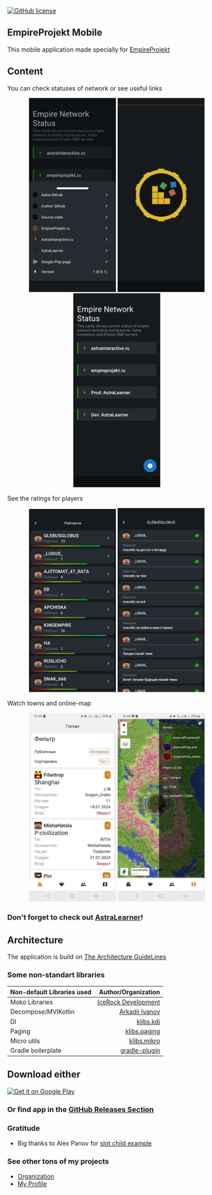 [![GitHub license](https://img.shields.io/badge/License-Custom%20-blue.svg)](LICENSE.md)

## EmpireProjekt Mobile

This mobile application made specially for [EmpireProjekt](https://empireprojekt.ru)

## Content

You can check statuses of network or see useful links
<p align="center">
    <img src="./media/bottomsheet.jpg" width="200" height="auto"/>  
    <img src="./media/splash.jpg" width="200" height="auto"/>  
    <img src="./media/status.jpg" width="200" height="auto"/>  
</p>

See the ratings for players
<p align="center">
    <img src="./media/ratings.jpg" width="200" height="auto"/> 
    <img src="./media/rating_detail.jpg" width="200" height="auto"/>  
</p>

Watch towns and online-map
<p align="center">
    <img src="./media/towns_list.jpg" width="200" height="auto"/> 
    <img src="./media/map_view.jpg" width="200" height="auto"/>  
</p>

### Don't forget to check out [AstraLearner](https://play.google.com/store/apps/details?id=com.makeevrserg.astralearner)!

## Architecture

The application is build on [The Architecture GuideLines](https://makeevrserg.github.io/ArchitectureTheory/gradle/)

### Some non-standart libraries

| Non-default Libraries used |                                           Author/Organization |   
|:---------------------------|--------------------------------------------------------------:|
| Moko Libraries             |          [IceRock Development](https://github.com/icerockdev) |
| Decompose/MVIKotlin        |                [Arkadii Ivanov](https://github.com/arkivanov) |
| DI                         |               [klibs.kdi](https://github.com/makeevrserg/KDI) |
| Paging                     |   [klibs.paging](https://github.com/makeevrserg/klibs.paging) |
| Micro utils                |     [klibs.mikro](https://github.com/makeevrserg/klibs.mikro) |
| Gradle boilerplate         | [gradle-plugin](https://github.com/makeevrserg/gradle-plugin) |

## Download either

[<img src="https://play.google.com/intl/en_us/badges/images/generic/en-play-badge.png" alt="Get it on Google Play" height="80">](https://play.google.com/store/apps/details?id=com.makeevrserg.empireprojekt.mobile)

### Or find app in the [GitHub Releases Section](https://github.com/makeevrserg/EmpireProjekt-Mobile/releases/latest)

### Gratitude

- Big thanks to Alex Panov for [slot child example](https://github.dev/AJIEKCX/SpaceXRockets)

### See other tons of my projects

- [Organization](https://github.com/Astra-Interactive)
- [My Profile](https://github.com/makeevrserg)